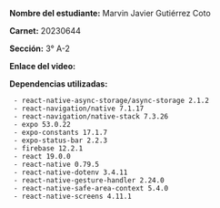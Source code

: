 **Nombre del estudiante:** Marvin Javier Gutiérrez Coto

**Carnet:** 20230644

**Sección:** 3° A-2

**Enlace del video:** 

**Dependencias utilizadas:**

     - react-native-async-storage/async-storage 2.1.2
     - react-navigation/native 7.1.17
     - react-navigation/native-stack 7.3.26
     - expo 53.0.22
     - expo-constants 17.1.7
     - expo-status-bar 2.2.3
     - firebase 12.2.1
     - react 19.0.0 
     - react-native 0.79.5
     - react-native-dotenv 3.4.11
     - react-native-gesture-handler 2.24.0
     - react-native-safe-area-context 5.4.0
     - react-native-screens 4.11.1
